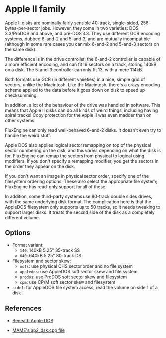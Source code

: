 <!-- This file is automatically generated. Do not edit. -->
# Apple II family

Apple II disks are nominally fairly sensible 40-track, single-sided, 256
bytes-per-sector jobs. However, they come in two varieties: DOS 3.3/ProDOS and
above, and pre-DOS 3.3. They use different GCR encoding systems, dubbed
6-and-2 and 5-and-3, and are mutually incompatible (although in some rare
cases you can mix 6-and-2 and 5-and-3 sectors on the same disk).

The difference is in the drive controller; the 6-and-2 controller is capable
of a more efficient encoding, and can fit 16 sectors on a track, storing
140kB on a disk. The 5-and-3 controller can only fit 13, with a mere 114kB.

Both formats use GCR (in different varieties) in a nice, simple grid of
sectors, unlike the Macintosh. Like the Macintosh, there's a crazy encoding
scheme applied to the data before it goes down on disk to speed up
checksumming.

In addition, a lot of the behaviour of the drive was handled in software.
This means that Apple II disks can do all kinds of weird things, including
having spiral tracks! Copy protection for the Apple II was even madder than
on other systems.

FluxEngine can only read well-behaved 6-and-2 disks. It doesn't even try to
handle the weird stuff.

Apple DOS also applies logical sector remapping on top of the physical sector
numbering on the disk, and this _varies_ depending on what the disk is for.
FluxEngine can remap the sectors from physical to logical using modifiers.  If
you don't specify a remapping modifier, you get the sectors in the order they
appear on the disk.

If you don't want an image in physical sector order, specify one of the
filesystem ordering options. These also select the appropriate file system;
FluxEngine has read-only support for all of these.

In addition, some third-party systems use 80-track double sides drives, with
the same underlying disk format. The complication here is that the AppleDOS
filesystem only supports up to 50 tracks, so it needs tweaking to support
larger disks. It treats the second side of the disk as a completely different
volume.

## Options

  - Format variant:
      - `140`: 140kB 5.25" 35-track SS
      - `640`: 640kB 5.25" 80-track DS
  - Filesystem and sector skew:
      - `nofs`: use physical CHS sector order and no file system
      - `appledos`: use AppleDOS soft sector skew and file system
      - `prodos`: use ProDOS soft sector skew and filesystem
      - `cpm`: use CP/M soft sector skew and filesystem
  - `side1`: for AppleDOS file system access, read the volume on side 1 of a disk

References
----------

  - [Beneath Apple DOS](https://fabiensanglard.net/fd_proxy/prince_of_persia/Beneath%20Apple%20DOS.pdf)

  - [MAME's ap2_dsk.cpp file](https://github.com/mamedev/mame/blob/4263a71e64377db11392c458b580c5ae83556bc7/src/lib/formats/ap2_dsk.cpp)

